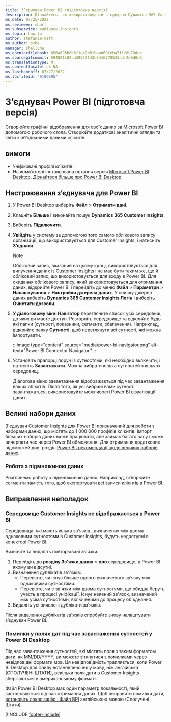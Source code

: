 ```yaml
---
title: З’єднувач Power BI (підготовча версія)
description: Дізнайтесь, як використовувати з’єднувач Dynamics 365 Customer Insights у Power BI.
ms.date: 07/25/2022
ms.reviewer: mhart
ms.subservice: audience-insights
ms.topic: how-to
author: stefanie-msft
ms.author: sthe
manager: shellyha
ms.openlocfilehash: 656a695b8b3f1ec2b5fbaad69feba7f1f0b73dee
ms.sourcegitcommit: 594081c82ca385f7143b3416378533aaf2d6d0d3
ms.translationtype: MT
ms.contentlocale: uk-UA
ms.lasthandoff: 07/27/2022
ms.locfileid: "9196695"
---
```

# <a name="power-bi-connector-preview"></a>З’єднувач Power BI (підготовча версія)

Створюйте графічні відображення для своїх даних за Microsoft Power BI допомогою робочого стола. Створюйте додаткові аналітичні огляди та звіти з об’єднаними даними клієнтів.

## <a name="prerequisites"></a>вимоги

- Уніфіковані профілі клієнтів.
- На комп’ютері інстальована остання версія [Microsoft Power BI Desktop](https://powerbi.microsoft.com/desktop/). [Дізнайтеся більше про Power BI Desktop](/power-bi/desktop-what-is-desktop).

## <a name="configure-the-connector-for-power-bi"></a>Настроювання з’єднувача для Power BI

1. У Power BI Desktop виберіть **Файл** > **Отримати дані**.

1. Клацніть **Більше** і виконайте пошук **Dynamics 365 Customer Insights**

1. Виберіть **Підключити**.

1. **Увійдіть** у систему за допомогою того самого облікового запису організації, що використовується для Customer Insights, і натисніть **З’єднати**.
   > [!NOTE]
   > Обліковий запис, вказаний на цьому кроці, використовується для вилучення даних із Customer Insights і не має бути таким же, що й обліковий запис, що використовується для входу в Power BI. Для скидання облікового запису, який використовується для отримання даних, відкрийте Power BI і перейдіть до меню **Файл** > **Параметри** > **Налаштування** > **Настройки джерела даних**. У списку джерел даних виберіть **Dynamics 365 Customer Insights Логін** і виберіть **Очистити дозволи**.  

1. **У діалоговому вікні Навігатор** перегляньте список усіх середовищ, до яких ви маєте доступ. Розгорніть середовище та відкрийте будь-які папки (сутності, показники, сегменти, збагачення). Наприклад, відкрийте папку **Сутності**, щоб переглянути всі сутності, які можна імпортувати.

   :::image type="content" source="media/power-bi-navigator.png" alt-text="Power BI Connector Navigator.":::

1. Установіть прапорці поруч із сутностями, які необхідно включити, і натисніть **Завантажити**. Можна вибрати кілька сутностей з кількох середовищ.

   Діалогове вікно завантаження відображається під час завантаження ваших об'єктів. Після того, як усі вибрані вами сутності завантажаться, використовуйте можливості Power BI візуалізації даних.

## <a name="large-data-sets"></a>Великі набори даних

З'єднувач Customer Insights для Power BI призначений для роботи з наборами даних, що містять до 1 000 000 профілів клієнтів. Імпорт більших наборів даних може працювати, але займає багато часу і може вичерпати час через Power BI обмеження. Для отримання додаткових відомостей див. розділ [Power BI: рекомендації щодо великих наборів даних](/power-bi/admin/service-premium-what-is#large-datasets).

### <a name="work-with-a-subset-of-data"></a>Робота з підмножиною даних

Розглянемо роботу з підмножиною даних. Наприклад, створюйте [сегменти](segments.md) замість того, щоб експортувати всі записи клієнтів в Power BI.

## <a name="troubleshooting"></a>Виправлення неполадок

### <a name="customer-insights-environment-doesnt-show-in-power-bi"></a>Середовище Customer Insights не відображається в Power BI

Середовища, які мають кілька зв'язків [,](relationships.md) визначених між двома однаковими сутностями в Customer Insights, будуть недоступні в конекторі Power BI.

Визначте та видаліть повторювані зв'язки.

1. Перейдіть до **розділу Зв'язки даних** > **про** середовище, в Power BI якому ви відсутні.
1. Визначення дублікатів зв'язків:
   - Перевірте, чи існує більше одного визначеного зв’язку між однаковими сутностями.
   - Перевірте, чи є зв'язки між двома сутностями, що обидва беруть участь в процесі уніфікації. Існує неявний зв'язок, визначений між усіма сутностями, включеними до процесу об'єднання.
1. Видаліть усі виявлені дублікати зв'язків.

Після видалення дублікатів зв'язків спробуйте знову налаштувати з’єднувач Power BI.

### <a name="errors-on-date-fields-when-loading-entities-in-power-bi-desktop"></a>Помилки у полях дат під час завантаження сутностей у Power BI Desktop

Під час завантаження сутностей, які містять поля з таким форматом дати, як MM/DD/YYYY, ви можете зіткнутися з помилками через невідповідні формати мов. Ця невідповідність трапляється, коли Power BI Desktop для файлу встановлено іншу мову, ніж англійська (СПОЛУЧЕНІ ШТАТИ), оскільки поля дати в Customer Insights зберігаються в американському форматі.

Файл Power BI Desktop має один параметр локальності, який застосовується під час отримання даних. Щоб виправити помилки дати, [встановіть локалізацію . Файл BPI](/power-bi/fundamentals/supported-languages-countries-regions#choose-the-language-or-locale-of-power-bi-desktop) англійською мовою (Сполучені Штати).

[!INCLUDE [footer-include](includes/footer-banner.md)]
